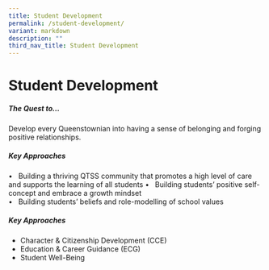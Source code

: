 ```yaml
---
title: Student Development
permalink: /student-development/
variant: markdown
description: ""
third_nav_title: Student Development
---
```

Student Development
===============================


##### **The Quest to...**

Develop every Queenstownian into having a sense of belonging and forging positive relationships.


##### **Key Approaches**

•	&nbsp; Building a thriving QTSS community that promotes a high level of care and supports the learning of all students
•	&nbsp; Building students’ positive self-concept and embrace a growth mindset<br>
•	&nbsp; Building students’ beliefs and role-modelling of school values

##### **Key Approaches**

* Character &amp; Citizenship Development (CCE)
* Education &amp; Career Guidance (ECG)
* Student Well-Being
